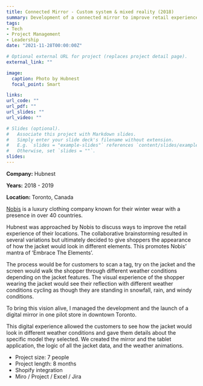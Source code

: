 ```yaml
---
title: Connected Mirror - Custom system & mixed reality (2018)
summary: Development of a connected mirror to improve retail experience
tags:
- Tech
- Project Management
- Leadership
date: "2021-11-28T00:00:00Z"

# Optional external URL for project (replaces project detail page).
external_link: ""

image:
  caption: Photo by Hubnest
  focal_point: Smart

links:
url_code: ""
url_pdf: ""
url_slides: ""
url_video: ""

# Slides (optional).
#   Associate this project with Markdown slides.
#   Simply enter your slide deck's filename without extension.
#   E.g. `slides = "example-slides"` references `content/slides/example-slides.md`.
#   Otherwise, set `slides = ""`.
slides: 
---
```


**Company:** Hubnest

**Years:** 2018 - 2019

**Location:** Toronto, Canada

[Nobis](https://nobis.com/) is a luxury clothing company known for their winter wear with a presence in over 40 countries.

Hubnest was approached by Nobis to discuss ways to improve the retail experience of their locations. The collaborative brainstorming resulted in several variations but ultimately decided to give shoppers the appearance of how the jacket would look in different elements. This promotes Nobis’ mantra of ‘Embrace The Elements’.

The process would be for customers to scan a tag, try on the jacket and the screen would walk the shopper through different weather conditions depending on the jacket features. The visual experience of the shopper wearing the jacket would see their reflection with different weather conditions cycling as though they are standing in snowfall, rain, and windy conditions.

To bring this vision alive, I managed the development and the launch of a digital mirror in one pilot store in downtown Toronto.

This digital experience allowed the customers to see how the jacket would look in different weather conditions and gave them details about the specific model they selected.
We created the mirror and the tablet application, the logic of all the jacket data, and the weather animations.

- Project size: 7 people
- Project length: 8 months
- Shopify integration
- Miro / Project / Excel / Jira